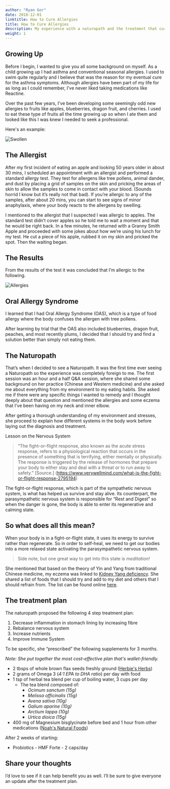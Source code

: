 ```yaml
---
author: "Ryan Gor"
date: 2018-12-01
linktitle: How to Cure Allergies
title: How to Cure Allergies
description: My experience with a naturopath and the treatment that cures allergies.
weight: 1
---
```


## Growing Up

Before I begin, I wanted to give you all some background on myself. As a child growing up I had asthma and conventional seasonal allergies. I used to swim quite regularly and I believe that was the reason for my eventual cure for the asthma symptoms. Although allergies have been part of my life for as long as I could remember, I’ve never liked taking medications like Reactine. 

Over the past few years, I’ve been developing some seemingly odd new allergies to fruits like apples, blueberries, dragon fruit, and cherries. I used to eat these type of fruits all the time growing up so when I ate them and looked like this I was knew I needed to seek a professional. 

Here's an example:

![Swollen](/images/swollen.jpeg)

## The Allergist
After my first incident of eating an apple and looking 50 years older in about 30 mins, I scheduled an appointment with an allergist and performed a standard allergy test. They test for allergens like tree pollens, animal dander, and dust by placing a grid of samples on the skin and pricking the areas of skin to allow the samples to come in contact with your blood. (Sounds horrid I know but it’s really not that bad). If you’re allergic to any of the samples, after about 20 mins, you can start to see signs of minor anaphylaxis, where your body reacts to the allergens by swelling. 

I mentioned to the allergist that I suspected I was allergic to apples. The standard test didn’t cover apples so he told me to wait a moment and that he would be right back. In a few minutes, he returned with a Granny Smith Apple and proceeded with some jokes about how we’re using his lunch for my test. He cut a piece of his apple, rubbed it on my skin and pricked the spot. Then the waiting began. 

## The Results 

From the results of the test it was concluded that I’m allergic to the following. 

![Allergies](/images/allergies.jpeg)

## Oral Allergy Syndrome

I learned that I had Oral Allergy Syndrome (OAS), which is a type of food allergy where the body confuses the allergen with tree pollens.

After learning by trial that the OAS also included blueberries, dragon fruit, peaches, and most recently plums, I decided that I should try and find a solution better than simply not eating them. 

## The Naturopath

That’s when I decided to see a Naturopath. It was the first time ever seeing a Naturopath so the experience was completely foreign to me. The first session was an hour and a half Q&A session, where she shared some background on her practice (Chinese and Western medicine) and she asked me about everything from my environment to my eating habits. She asked me if there were any specific things I wanted to remedy and I thought deeply about that question and mentioned the allergies and some eczema that I’ve been having on my neck and inner elbow.

After getting a thorough understanding of my environment and stresses, she proceed to explain how different systems in the body work before laying out the diagnosis and treatment.

Lesson on the Nervous System

> “The fight-or-flight response, also known as the acute stress response, refers to a physiological reaction that occurs in the presence of something that is terrifying, either mentally or physically. The response is triggered by the release of hormones that prepare your body to either stay and deal with a threat or to run away to safety.” 
[Source.] (https://www.verywellmind.com/what-is-the-fight-or-flight-response-2795194)

The fight-or-flight response, which is part of the sympathetic nervous system, is what has helped us survive and stay alive. Its counterpart, the parasympathetic nervous system is responsible for “Rest and Digest” so when the danger is gone, the body is able to enter its regenerative and calming state.

## So what does all this mean?

When your body is in a fight-or-flight state, it uses its energy to survive rather than regenerate. So in order to self-heal, we need to get our bodies into a more relaxed state activating the parasympathetic nervous system.

>Side note, but one great way to get into this state is *meditation!*

She mentioned that based on the theory of Yin and Yang from traditional Chinese medicine, my eczema was linked to [Kidney Yang deficiency](http://www.shen-nong.com/eng/principles/kidneyyinyang.html). She shared a list of foods that I should try and add to my diet and others that I should refrain from. The list can be found online [here](https://acupuncture.rhizome.net.nz/acupuncture/dietary-therapy/yang-deficiency/).

## The treatment plan

The naturopath proposed the following 4 step treatment plan:

1. Decrease inflammation in stomach lining by increasing fibre
2. Rebalance nervous system
3. Increase nutrients
4. Improve Immune System

To be specific, she “prescribed” the following supplements for 3 months. 

*Note: She put together the most cost-effective plan that's wallet-friendly.*

* 2 tbsps of whole brown flax seeds freshly ground ([Herbie's Herbs](https://herbies-herbs.com/flax-p834?search=flax%20seed))
* 2 grams of Omega 3 (*4:1 EPA to DHA ratio*) per day with food
* 1 tsp of herbal tea blend per cup of boiling water, 3 cups per day
	* The tea blend composed of:
		* *Ocimum sanctum (15g)*
		* *Melissa officinalis (15g)*
		* *Avena sativa (10g)*
		* *Galium aparine (10g)*
		* *Arctium lappa (10g)*
		* *Urtica dioica (15g)*
* 400 mg of Magnesium bisglycinate before bed and 1 hour from other medications ([Noah's Natural Foods](https://www.noahsnaturalfoods.ca/canprev-magnesium-bis-glycinate-200-bonus-90-30-veg-caps/)) 

After 2 weeks of starting:

* Probiotics - HMF Forte - 2 caps/day

## Share your thoughts

I’d love to see if it can help benefit you as well. I’ll be sure to give everyone an update after the treatment plan.



